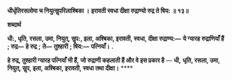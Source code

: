 **धीर्धृतिरसलोमा च नियुत्सॢपरिलाश्बिका ।** **इरावती स्वधा दीक्षा रुद्राण्यो रुद्र ते षिय: ॥ १३॥** 

**शब्दार्थ** 

**धी:, धृति, रसला, उमा, नियुत्, सॢप:, इला, अश्बिका, इरावती, स्वधा, दीक्षा रुद्राण्य:—** **ये ग्यारह रुद्राणियाँ हैं** **; रुद्र—** **हे रुद्र** **;** **ते—** **तुश्हारी** **; षिय:—** **पत्नियाँ।** **.** 

**हे रुद्र, तुश्हारी ग्यारह पत्नियाँ भी हैं, जो रुद्राणी कहलाती हैं और वे इस प्रकार है** — **धी,** **धृति, रसला, उमा, नियुत्, सॢप, इला, अश्बिका, इरावती, स्वधा तथा दीक्षा।** **** 